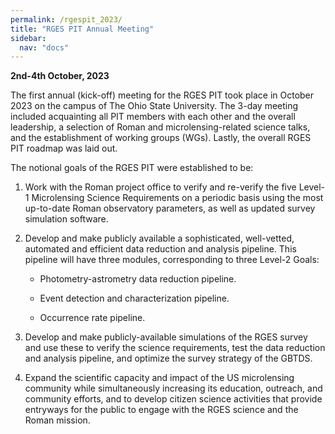 ```yaml
---
permalink: /rgespit_2023/
title: "RGES PIT Annual Meeting"
sidebar:
  nav: "docs"
---
```

**2nd-4th October, 2023**

The first annual (kick-off) meeting for the RGES PIT took place in October 2023 on the campus of The Ohio State University. 
The 3-day meeting included acquainting all PIT members with each other and the overall leadership, a selection of Roman and 
microlensing-related science talks, and the establishment of working groups (WGs). Lastly, the overall RGES PIT roadmap
was laid out.

The notional goals of the RGES PIT were established to be:

1. Work with the Roman project office to verify and re-verify the five Level-1 Microlensing Science Requirements on a 
periodic basis using the most up-to-date Roman observatory parameters, as well as updated survey simulation software.

2. Develop and make publicly available a sophisticated, well-vetted, automated and efficient data reduction and analysis 
pipeline. This pipeline will have three modules, corresponding to three Level-2 Goals:

    * Photometry-astrometry data reduction pipeline.

    * Event detection and characterization pipeline.

    * Occurrence rate pipeline.

3. Develop and make publicly-available simulations of the RGES survey and use these to verify the science requirements, 
test the data reduction and analysis pipeline, and optimize the survey strategy of the GBTDS.

4. Expand the scientific capacity and impact of the US microlensing community while simultaneously increasing its 
education, outreach, and community efforts, and to develop citizen science activities that provide 
entryways for the public to engage with the RGES science and the Roman mission.
